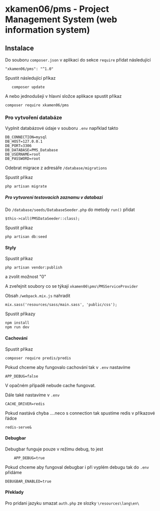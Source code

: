 # xkamen06/pms - Project Management System (web information system)

## Instalace

Do souboru `composer.json` v aplikaci do sekce `require` přidat následující

    "xkamen06/pms": "^1.0"
    
Spustit následující příkaz 
       
       composer update
       
A nebo jednodušeji v hlavní složce aplikace spustit příkaz 

    composer require xkamen06/pms      
   
### Pro vytvoření databáze 

Vyplnit databázové údaje v souboru `.env` napřklad takto

    DB_CONNECTION=mysql
    DB_HOST=127.0.0.1
    DB_PORT=3306
    DB_DATABASE=PMS_Database
    DB_USERNAME=root
    DB_PASSWORD=root

Odebrat migrace z adresáře `/database/migrations`

Spustit příkaz 
    
    php artisan migrate
    
##### Pro vytvoreni testovacich zaznamu v databazi 

Do `/database/seeds/DatabaseSeeder.php` do metody `run()` přidat 

    $this->call(PMSDataSeeder::class); 

Spustit příkaz 
    
    php artisan db:seed

#### Styly 

Spustit příkaz 

    php artisan vendor:publish
    
a zvolit možnost "0"    
    
A zveřejnit soubory co se týkají `xkamen06\pms\PMSServiceProvider`

Obsah `/webpack.mix.js` nahradit 

    mix.sass('resources/sass/main.sass', 'public/css');

Spustit příkazy 

    npm install
    npm run dev 
    
#### Cachování 

Spustit příkaz 

    composer require predis/predis
    
Pokud chceme aby fungovalo cachování tak v `.env` nastavíme 

    APP_DEBUG=false

V opačném případě nebude cache fungovat.

Dále také nastavíme v `.env` 

    CACHE_DRIVER=redis

Pokud nastává chyba ....neco s connection tak spustíme redis v příkazové řádce

    redis-serve&

#### Debugbar
Debugbar funguje pouze v režimu debug, to jest 
    
        APP_DEBUG=true

Pokud chceme aby fungoval debugbar i při vyplém debugu tak do `.env` 
přidáme
 
    DEBUGBAR_ENABLED=true

#### Překlady

Pro pridani jazyku smazat `auth.php` ze slozky `\resources\lang\en\`
     